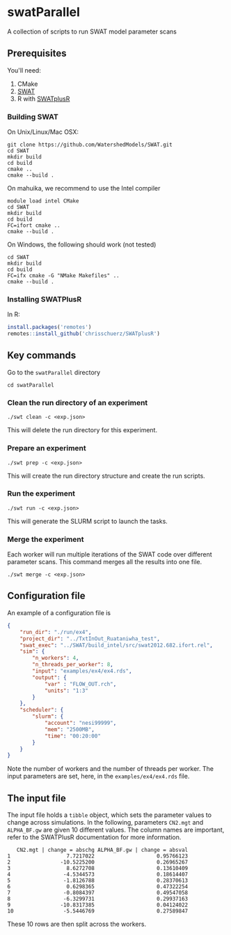 # swatParallel
A collection of scripts to run SWAT model parameter scans

## Prerequisites

You'll need:
 1. CMake
 1. [SWAT](https://github.com/WatershedModels/SWAT.git)
 2. R with [SWATplusR](https://chrisschuerz.github.io/SWATplusR/articles/SWATplusR.html)


### Building SWAT 

On Unix/Linux/Mac OSX:
```
git clone https://github.com/WatershedModels/SWAT.git
cd SWAT
mkdir build
cd build
cmake ..
cmake --build . 
```

On mahuika, we recommend to use the Intel compiler
```
module load intel CMake
cd SWAT
mkdir build
cd build
FC=ifort cmake ..
cmake --build . 
```

On Windows, the following should work (not tested)
```
cd SWAT
mkdir build
cd build
FC=ifx cmake -G "NMake Makefiles" ..
cmake --build .
```

### Installing SWATPlusR

In R:
```R
install.packages('remotes')
remotes::install_github('chrisschuerz/SWATplusR')
```

## Key commands

Go to the `swatParallel` directory
```
cd swatParallel
```

### Clean the run directory of an experiment

```
./swt clean -c <exp.json>
```
This will delete the run directory for this experiment.


### Prepare an experiment

```
./swt prep -c <exp.json>
```
This will create the run directory structure and create the run scripts.

### Run the experiment

```
./swt run -c <exp.json>
```
This will generate the SLURM script to launch the tasks.

### Merge the experiment

Each worker will run multiple iterations of the SWAT code over different parameter scans. This command merges all the results into one file.
```
./swt merge -c <exp.json>
```

## Configuration file

An example of a configuration file is
```json
{
    "run_dir": "./run/ex4",
    "project_dir": "../TxtInOut_Ruataniwha_test",
    "swat_exec": "../SWAT/build_intel/src/swat2012.682.ifort.rel",
    "sim": {
        "n_workers": 4,
        "n_threads_per_worker": 8,
        "input": "examples/ex4/ex4.rds",
        "output": {
            "var" : "FLOW_OUT.rch",
            "units": "1:3"
        }
    },
    "scheduler": {
        "slurm": {
            "account": "nesi99999",
            "mem": "2500MB",
            "time": "00:20:00"
        }
    }
}
```
Note the number of workers and the number of threads per worker. The input parameters are set, here, in the `examples/ex4/ex4.rds` file.

## The input file

The input file holds a `tibble` object, which sets the parameter values to change across simulations. In the following, parameters `CN2.mgt` and `ALPHA_BF.gw` are given 10 different values. The column names are important, refer to the SWATPlusR documentation for more information.

```
   CN2.mgt | change = abschg ALPHA_BF.gw | change = absval
1                  7.7217022                    0.95766123
2                -10.5225200                    0.26965267
3                  8.6272708                    0.13610409
4                 -4.5344573                    0.18614407
5                 -1.8126788                    0.28370613
6                  0.6298365                    0.47322254
7                 -0.8084397                    0.49547058
8                 -6.3299731                    0.29937163
9                -10.8317385                    0.04124022
10                -5.5446769                    0.27589847
```
These 10 rows are then split across the workers.




